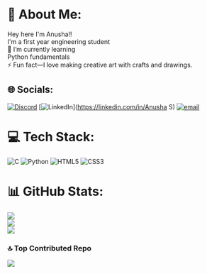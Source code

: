 # 💫 About Me:
Hey here I'm Anusha!!<br>I'm a first year engineering student <br>🌱 I’m currently learning <br>Python fundamentals<br>⚡ Fun fact—I love making creative art with crafts and drawings.


## 🌐 Socials:
[![Discord](https://img.shields.io/badge/Discord-%237289DA.svg?logo=discord&logoColor=white)](https://discord.gg/anyareddy._45450) [![LinkedIn](https://img.shields.io/badge/LinkedIn-%230077B5.svg?logo=linkedin&logoColor=white)](https://linkedin.com/in/Anusha S) [![email](https://img.shields.io/badge/Email-D14836?logo=gmail&logoColor=white)](mailto:17anushareddy@gmail.com) 

# 💻 Tech Stack:
![C](https://img.shields.io/badge/c-%2300599C.svg?style=for-the-badge&logo=c&logoColor=white) ![Python](https://img.shields.io/badge/python-3670A0?style=for-the-badge&logo=python&logoColor=ffdd54) ![HTML5](https://img.shields.io/badge/html5-%23E34F26.svg?style=for-the-badge&logo=html5&logoColor=white) ![CSS3](https://img.shields.io/badge/css3-%231572B6.svg?style=for-the-badge&logo=css3&logoColor=white)
# 📊 GitHub Stats:
![](https://github-readme-stats.vercel.app/api?username=Anureddy7956&theme=dark&hide_border=true&include_all_commits=false&count_private=false)<br/>
![](https://nirzak-streak-stats.vercel.app/?user=Anureddy7956&theme=dark&hide_border=true)<br/>
![](https://github-readme-stats.vercel.app/api/top-langs/?username=Anureddy7956&theme=dark&hide_border=true&include_all_commits=false&count_private=false&layout=compact)

### 🔝 Top Contributed Repo
![](https://github-contributor-stats.vercel.app/api?username=Anureddy7956&limit=5&theme=highcontrast&combine_all_yearly_contributions=true)

<!-- Proudly created with GPRM ( https://gprm.itsvg.in ) -->
